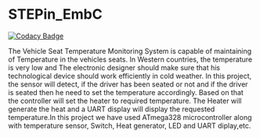 # STEPin_EmbC

[![Codacy Badge](https://api.codacy.com/project/badge/Grade/28293180b8494ee4a99a77f279df4c10)](https://app.codacy.com/gh/sadanandr/STEPin_EmbC?utm_source=github.com&utm_medium=referral&utm_content=sadanandr/STEPin_EmbC&utm_campaign=Badge_Grade_Settings)

The Vehicle Seat Temperature Monitoring System is capable of maintaining of Temperature in the vehicles seats. In Western countries, the temperature is very low and The electronic designer should make sure that his technological device should work efficiently in cold weather. In this project, the sensor will detect, if the driver has been seated or not and if the driver is seated then he need to set the temperature accordingly. Based on that the controller will set the heater to required temperature. The Heater will generate the heat and a UART display will display the requested temperature.In this project we have used ATmega328 microcontroller along with temperature sensor, Switch, Heat generator, LED and UART diplay,etc.

